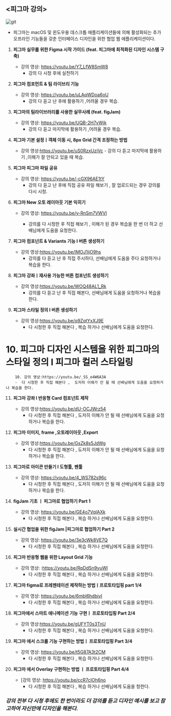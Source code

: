##                                                 **<피그마  강의>**

 ![git](https://images.squarespace-cdn.com/content/v1/54d0280ae4b0424c03ab6474/1597846423353-VBMB2PPTE07PTTRYC9YM/image-asset.png )
<br/>       
+ 피그마는 macOS 및 윈도우용 데스크톱 애플리케이션들에 의해 활성화되는 추가 오프라인 기능들을 갖춘 인터페이스 디자인을 위한 협업 웹 애플리케이션이다.


1. **피그마  실무를 위한 Figma 시작 가이드 (feat. 피그마에 최적화된 디자인 시스템 구축)**
    - 강의 영상: https://youtu.be/Y7_LfW8SmW8
        - 강의 다 시청 후에  실천하기
2. **피그마 컴포먼트 & 팀 라이브리 기능**
     - 강의 영상:  https://youtu.be/uLAqWDoa6oU
        - 강의 다 듣고 난 후에 활용하기 ,어려울 경우  복습.

3. **피그마의 팀라이브러리를 사용한 실무사례 (feat. figJam)**
     - 강의 영상: https://youtu.be/UQB-2H7vWjk
         - 강의 다 듣고 마지막에 활용하기 ,어려울 경우  복습.
       
4. **피그마 기본 설정ㅣ객체 이동 시, 8px Grid 간격 조정하는 방법** 
    - 강의 영상:https://youtu.be/uS0RzxUzjVc
            - 강의 다 듣고  마지막에 활용하기 ,이해가 잘 안되고 있을 때  복습.

 5. **피그마 피그마 파일 공유**
    - 강의 영상: https://youtu.be/-cGX96AE1tY
        - 강의 다 듣고 난  후애 직접 공유 파일 해보기 , 잘 업로드되는 경우 강의를 다시   시청.

6.  **피그마 New 오토 레이아웃 기본 익히기** 
    -  강의 영상: https://youtu.be/y-RnSm7VWVI

        - 강의를 다 시청한 후 직접 해보기 , 이해가 된 경우 복습을 한 번 더 하고 선배님에게 도움을  요청한다.

7. **피그마 컴포넌트 & Variants 기능 I 버튼 생성하기**  
     - 강의 영상:https://youtu.be/lMOJ1ijO9hs
          - 강의를 다 듣고 난  후 직접 주시하다, 선배님에게 도움을 주다 요청하거나 복습을  한다.
 
8.  **피그마 강좌ㅣ재사용 가능한 버튼 컴포넌트 생성하기**
    -  강의 영상:https://youtu.be/WOQ48AL1_Rk
        - 강의를 다 듣고 난 후  직접 해본다, 선배님에게 도움을 요청하거나 복습을  한다.
 
9. **피그마 스타일 정의 I 버튼 생성하기**
    -  강의 영상:https://youtu.be/q9ZqtYxXJ9E
       - 다 시청한 후 직접 해본다 , 복습 하거나 선배님에게 도움을  요청한다.
 
# 10. **피그마  디자인 시스템을 위한 피그마의 스타일 정의 l 피그마 컬러 스타일링**  
        10. 강의 영상:https://youtu.be/_SS_e4W6A3A 
        -  다 시청한 후 직접 해본다 ,  도저히 이해가 안 될 때 선배님에게 도움을 요청하거나 복습을 한다.

11. **피그마 강좌 l 반응형 Card 컴포넌트 제작** 
    -  강의 영상:https://youtu.be/dU-OCJWrz54
        - 다 시청한 후 직접 해본다 ,  도저히 이해가 안 될 때 선배님에게 도움을 요청하거나 복습을 한다.
 
12. **피그마 이미지, frame ,오토레이아웃 ,Export**  
       -   강의 영상:https://youtu.be/GsZk8s5JdWg
           - 다 시청한 후 직접 해본다 ,  도저히 이해가 안 될 때 선배님에게 도움을 요청하거나 복습을 한다.
 
13. **피그마로 아이콘 만들기 I 도형툴, 펜툴**
    -  강의 영상: https://youtu.be/4_WS782s96c
         -  다 시청한 후 직접 해본다 ,  도저히 이해가 안 될 때 선배님에게 도움을 요청하거나 복습을 한다.
 
14. **figJam 기초  ㅣ 피그마로 협업하기 Part 1**
     -  강의 영상: https://youtu.be/GE4o7VqIAXk
        - 다 시청한 후 직접 해본다 , 복습 하거나 선배님에게 도움을 요청한다.

 15. **실시간 협업을 위한 figJam |피그마로 협업하기 Part 2**
      -  강의 영상:  https://youtu.be/3e3cWk8VE7Q
          - 다 시청한 후 직접 해본다 , 복습 하거나 선배님에게 도움을 요청한다.


 16. **피그마 반응형 웹을 위한 Layout Grid 기능**
      -  강의 영상: :https://youtu.be/RqDdSn9yuWI
         -  다 시청한 후 직접 해본다 , 복습 하거나 선배님에게 도움을 요청한다.

 
 17. **피그마 figma로 프레젠테이션 제작하는 방법ㅣ프로토타입핑 part 1/4**
      - 강의 영상: https://youtu.be/6mbl6hdbivI
          - 다 시청한 후 직접 해본다 , 복습 하거나 선배님에게 도움을 요청한다.

18. **피그마에서 스마트 애니메이션 기능 구현ㅣ 프로토타입핑 Part 2/4**
       - 강의 영상:https://youtu.be/gUFYT0s3TnU
         - 다 시청한 후 직접 해본다 , 복습 하거나 선배님에게 도움을 요청한다.

19. **피그마 에서 스크롤 기능 구현하는 방법ㅣ 프로토타입핑 Part 3/4**
    -  강의 영상: https://youtu.be/t5G87A3t2CM
        - 다 시청한 후 직접 해본다 , 복습 하거나 선배님에게 도움을 요청한다.

20. **피그마 에서 Overlay 구현하는 방법 ㅣ 프로토타입핑 Part 4/4**
     - [강의 영상: https://youtu.be/ccR7cIOh6no
        - 다 시청한 후 직접 해본다 , 복습 하거나 선배님에게 도움을  청한다.

### **_강의 전부 다 시청 후에도 한 번이라도 더 강의를 듣고 디자인 예시를 보고 참고하여 자신만에 디자인을 해본다._**

